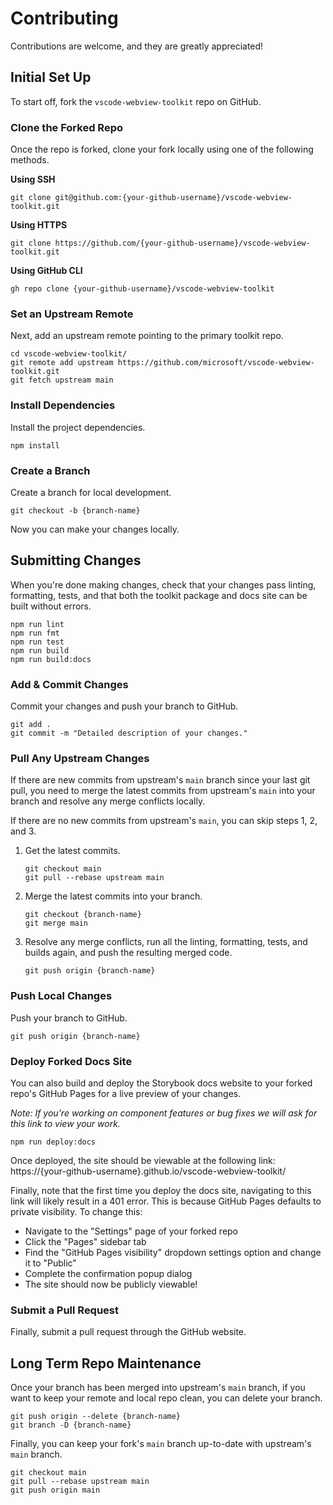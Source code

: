# Contributing

Contributions are welcome, and they are greatly appreciated!

## Initial Set Up

To start off, fork the `vscode-webview-toolkit` repo on GitHub.

### Clone the Forked Repo

Once the repo is forked, clone your fork locally using one of the following methods.

**Using SSH**

```
git clone git@github.com:{your-github-username}/vscode-webview-toolkit.git
```

**Using HTTPS**

```
git clone https://github.com/{your-github-username}/vscode-webview-toolkit.git
```

**Using GitHub CLI**

```
gh repo clone {your-github-username}/vscode-webview-toolkit
```

### Set an Upstream Remote

Next, add an upstream remote pointing to the primary toolkit repo.

```
cd vscode-webview-toolkit/
git remote add upstream https://github.com/microsoft/vscode-webview-toolkit.git
git fetch upstream main
```

### Install Dependencies

Install the project dependencies.

```
npm install
```

### Create a Branch

Create a branch for local development.

```
git checkout -b {branch-name}
```

Now you can make your changes locally.

## Submitting Changes

When you're done making changes, check that your changes pass linting, formatting, tests, and that both the toolkit package and docs site can be built without errors.

```
npm run lint
npm run fmt
npm run test
npm run build
npm run build:docs
```

### Add & Commit Changes

Commit your changes and push your branch to GitHub.

```
git add .
git commit -m "Detailed description of your changes."
```

### Pull Any Upstream Changes

If there are new commits from upstream's `main` branch since your last git pull, you need
to merge the latest commits from upstream's `main` into your branch and resolve any
merge conflicts locally.

If there are no new commits from upstream's `main`, you can skip steps 1, 2, and 3.

1. Get the latest commits.

    ```
    git checkout main
    git pull --rebase upstream main
    ```

2. Merge the latest commits into your branch.

    ```
    git checkout {branch-name}
    git merge main
    ```

3. Resolve any merge conflicts, run all the linting, formatting, tests, and builds again, and push the resulting merged code.

    ```
    git push origin {branch-name}
    ```

### Push Local Changes

Push your branch to GitHub.

```
git push origin {branch-name}
```

### Deploy Forked Docs Site

You can also build and deploy the Storybook docs website to your forked repo's GitHub Pages for a live preview of your changes.

_Note: If you're working on component features or bug fixes we will ask for this link to view your work._

```
npm run deploy:docs
```

Once deployed, the site should be viewable at the following link: https://{your-github-username}.github.io/vscode-webview-toolkit/

Finally, note that the first time you deploy the docs site, navigating to this link will likely result in a 401 error. This is because GitHub Pages defaults to private visibility. To change this:

-   Navigate to the "Settings" page of your forked repo
-   Click the "Pages" sidebar tab
-   Find the "GitHub Pages visibility" dropdown settings option and change it to "Public"
-   Complete the confirmation popup dialog
-   The site should now be publicly viewable!

### Submit a Pull Request

Finally, submit a pull request through the GitHub website.

## Long Term Repo Maintenance

Once your branch has been merged into upstream's `main` branch, if you want to keep your remote and local repo clean, you can delete your branch.

```
git push origin --delete {branch-name}
git branch -D {branch-name}
```

Finally, you can keep your fork's `main` branch up-to-date with upstream's `main` branch.

```
git checkout main
git pull --rebase upstream main
git push origin main
```
